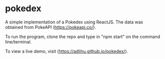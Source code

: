 # pokedex

A simple implementation of a Pokedex using ReactJS.
The data was obtained from PokeAPI (https://pokeapi.co/).

To run the program, clone the repo and type in "npm start" on the command line/terminal.

To view a live demo, visit (https://adlihu.github.io/pokedex/).
